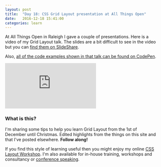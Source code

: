 ```yaml
---
layout: post
title:  "Day 18: CSS Grid Layout presentation at All Things Open"
date:   2016-12-18 15:41:00
categories: learn
---
```


At All Things Open in Raleigh I gave a couple of presentations. Here is a video of my Grid Layout talk. The slides are a bit difficult to see in the video but you can [find them on SlideShare](http://www.slideshare.net/rachelandrew/css-grid-layout-all-things-open).

Also, [all of the code examples shown in that talk can be found on CodePen](http://codepen.io/collection/DEPOzv/).

<div class="embed-container">
<iframe src="https://www.youtube.com/embed/zxEOzkDgKyc?rel=0&amp;showinfo=0" frameborder="0" allowfullscreen></iframe>
</div>

### What is this?

I'm sharing some tips to help you learn Grid Layout from the 1st of December until Christmas. Edited highlights from the things on this site and that I've posted elsewhere. **Follow along!**

If you find this style of learning useful then you might enjoy my online [CSS Layout Workshop](https://thecssworkshop.com/). I'm also available for in-house training, workshops and consultancy or [conference speaking](https://rachelandrew.co.uk/speaking).
